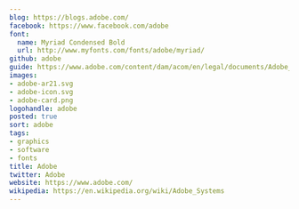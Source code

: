 ```yaml
---
blog: https://blogs.adobe.com/
facebook: https://www.facebook.com/adobe
font:
  name: Myriad Condensed Bold
  url: http://www.myfonts.com/fonts/adobe/myriad/
github: adobe
guide: https://www.adobe.com/content/dam/acom/en/legal/documents/Adobe_Trademark_Guidelines_11012014.pdf
images:
- adobe-ar21.svg
- adobe-icon.svg
- adobe-card.png
logohandle: adobe
posted: true
sort: adobe
tags:
- graphics
- software
- fonts
title: Adobe
twitter: Adobe
website: https://www.adobe.com/
wikipedia: https://en.wikipedia.org/wiki/Adobe_Systems
---
```

